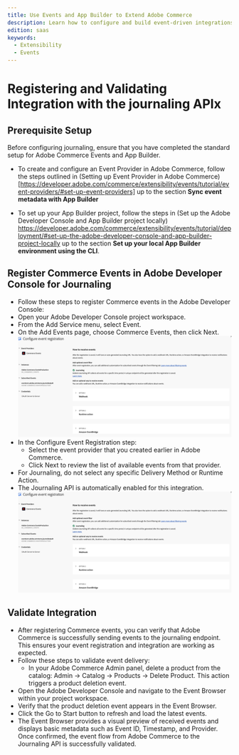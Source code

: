 ```yaml
---
title: Use Events and App Builder to Extend Adobe Commerce
description: Learn how to configure and build event-driven integrations between Adobe Commerce and Adobe App Builder using Journaling API.
edition: saas
keywords:
  - Extensibility
  - Events
---
```


# Registering and Validating Integration with the journaling APIx

## Prerequisite Setup

Before configuring journaling, ensure that you have completed the standard setup for Adobe Commerce Events and App Builder.

- To create and configure an Event Provider in Adobe Commerce, follow the steps outlined in (Setting up Event Provider in Adobe Commerce) [https://developer.adobe.com/commerce/extensibility/events/tutorial/event-providers/#set-up-event-providers] up to the section
**Sync event metadata with App Builder**

- To set up your App Builder project, follow the steps in (Set up the Adobe Developer Console and App Builder project locally) https://developer.adobe.com/commerce/extensibility/events/tutorial/deployment/#set-up-the-adobe-developer-console-and-app-builder-project-locally up to the section **Set up your local App Builder environment using the CLI**.

## Register Commerce Events in Adobe Developer Console for Journaling

- Follow these steps to register Commerce events in the Adobe Developer Console:
- Open your Adobe Developer Console project workspace.
- From the Add Service menu, select Event.
- On the Add Events page, choose Commerce Events, then click Next.
![Event Selection in developer console Project](../../_images/events/journalingtutorial/developer-console-jouralling-selection.png)
- In the Configure Event Registration step:
    - Select the event provider that you created earlier in Adobe Commerce.
    - Click Next to review the list of available events from that provider.
- For Journaling, do not select any specific Delivery Method or Runtime Action.
- The Journaling API is automatically enabled for this integration.
![Journaling selection in Event registration Selection](../../_images/events/journalingtutorial/developer-console-jouralling-selection.png)

## Validate Integration

- After registering Commerce events, you can verify that Adobe Commerce is successfully sending events to the journaling endpoint. This ensures your event registration and integration are working as expected.
- Follow these steps to validate event delivery:
  - In your Adobe Commerce Admin panel, delete a product from the catalog: Admin → Catalog → Products → Delete Product. This action triggers a product deletion event.
- Open the Adobe Developer Console and navigate to the Event Browser within your project workspace.
- Verify that the product deletion event appears in the Event Browser.
- Click the Go to Start button to refresh and load the latest events.
- The Event Browser provides a visual preview of received events and displays basic metadata such as Event ID, Timestamp, and Provider.
Once confirmed, the event flow from Adobe Commerce to the Journaling API is successfully validated.
